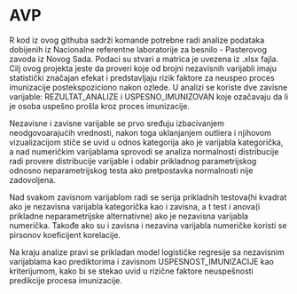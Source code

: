 ﻿# AVP
 
R kod iz ovog githuba sadrži komande potrebne radi analize podataka dobijenih iz Nacionalne referentne laboratorije za besnilo - Pasterovog zavoda iz Novog Sada.
Podaci su stvari a matrica je uvezena iz .xlsx fajla.
Cilj ovog projekta jeste da proveri koje od brojni nezavisnih varijabli imaju statistički značajan efekat i predstavljaju rizik faktore za neuspeo proces imunizacije postekspoziciono nakon ozlede.
U analizi se koriste dve zavisne varijable: REZULTAT_ANALIZE i USPESNO_IMUNIZOVAN koje ozačavaju da li je osoba uspešno prošla kroz proces imunizacije.

Nezavisne i zavisne varijable se prvo sređuju izbacivanjem neodgovoarajućih vrednosti, nakon toga uklanjanjem outliera i njihovom vizualizacijom stiče se uvid u odnos kategorija ako je varijabla kategorička, a nad numeričkim varijablama 
sprovodi se analiza normalnosti distribucije radi provere distribucije varijable i odabir prikladnog parametrijskog odnosno neparametrijskog testa ako pretpostavka normalnosti nije zadovoljena.

Nad svakom zavisnom varijablom radi se serija prikladnih testova(hi kvadrat ako je nezavisna varijabla kategorička kao i zavisna, a t test i anova(i prikladne neparametrijske alternativne) ako je nezavisna varijabla numerička.
Takođe ako su i zavisna i nezavina varijabla numeričke koristi se pirsonov koeficijent korelacije.

Na kraju analize pravi se prikladan model logističke regresije sa nezavisnim varijablama kao prediktorima i zavisnom USPESNOST_IMUNIZACIJE kao kriterijumom,
kako bi se stekao uvid u rizične faktore neuspešnosti predikcije procesa imunizacije.

